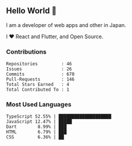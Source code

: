 ## Hello World 👋

I am a developer of web apps and other in Japan.

I ❤️ React and Flutter, and Open Source.

### Contributions

<!-- contributions start -->

    Repositories         : 46
    Issues               : 26
    Commits              : 670
    Pull-Requests        : 146
    Total Stars Earned   : 4
    Total Contributed To : 1

<!-- contributions end -->

### Most Used Languages

<!-- most-used-languages start -->

    TypeScript 52.55% | ████████████████████
    JavaScript 12.47% | █████
    Dart        8.99% | ███
    HTML        6.79% | ███
    CSS         6.36% | ██

<!-- most-used-languages end -->
